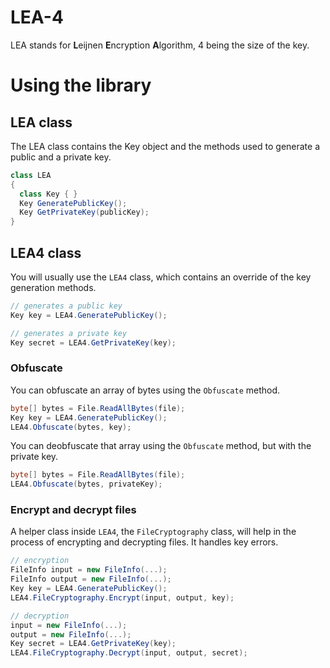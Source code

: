 # LEA-4

LEA stands for **L**eijnen **E**ncryption **A**lgorithm, 4 being the size of the key.

# Using the library

## LEA class

The LEA class contains the Key object and the methods used to generate a public and a private key.

```csharp
class LEA
{
  class Key { }
  Key GeneratePublicKey();
  Key GetPrivateKey(publicKey);
}
```

## LEA4 class

You will usually use the `LEA4` class, which contains an override of the key generation methods.

```csharp
// generates a public key
Key key = LEA4.GeneratePublicKey();

// generates a private key
Key secret = LEA4.GetPrivateKey(key);
```
### Obfuscate

You can obfuscate an array of bytes using the `Obfuscate` method.
```csharp
byte[] bytes = File.ReadAllBytes(file);
Key key = LEA4.GeneratePublicKey();
LEA4.Obfuscate(bytes, key);
```

You can deobfuscate that array using the `Obfuscate` method, but with the private key.
```csharp
byte[] bytes = File.ReadAllBytes(file);
LEA4.Obfuscate(bytes, privateKey);
```

### Encrypt and decrypt files

A helper class inside `LEA4`, the `FileCryptography` class, will help in the process of encrypting and decrypting files. It handles key errors.

```csharp
// encryption
FileInfo input = new FileInfo(...);
FileInfo output = new FileInfo(...);
Key key = LEA4.GeneratePublicKey();
LEA4.FileCryptography.Encrypt(input, output, key);

// decryption
input = new FileInfo(...);
output = new FileInfo(...);
Key secret = LEA4.GetPrivateKey(key);
LEA4.FileCryptography.Decrypt(input, output, secret);
```
